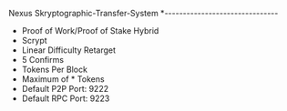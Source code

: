 
   Nexus Skryptographic-Transfer-System
 *-------------------------------
 * Proof of Work/Proof of Stake Hybrid
 * Scrypt
 * Linear Difficulty Retarget
 * 5 Confirms
 * Tokens Per Block
 * Maximum of * Tokens
 * Default P2P Port: 9222
 * Default RPC Port: 9223